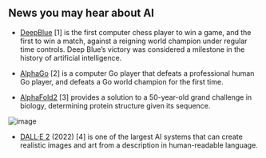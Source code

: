  ## News you may hear about AI

  - [DeepBlue](https://en.wikipedia.org/wiki/Deep_Blue_(chess_computer)) [1] is the first computer chess player to win a game, and the first to win a match, against a reigning world champion under regular time controls. Deep Blue’s victory was considered a milestone in the history of artificial intelligence.

  - [AlphaGo](https://deepmind.com/research/case-studies/alphago-the-story-so-far) [2] is a computer Go player that defeats a professional human Go player, and defeats a Go world champion for the first time.

  - [AlphaFold2](https://deepmind.com/blog/article/alphafold-a-solution-to-a-50-year-old-grand-challenge-in-biology) [3] provides a solution to a 50-year-old   grand challenge in biology, determining protein structure given its sequence.

 
  ![image](https://dp-public.oss-cn-beijing.aliyuncs.com/community/Scientific%20Discovery%20in%20the%20era%20of%20AI/astronaut_basketball.png)

  - [DALL·E 2](https://openai.com/dall-e-2/) (2022) [4] is one of the largest AI systems that can create realistic images and art from a description in human-readable language.
  